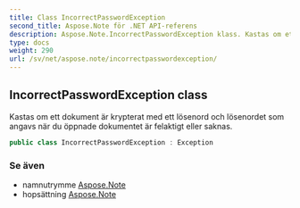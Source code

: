 ```yaml
---
title: Class IncorrectPasswordException
second_title: Aspose.Note för .NET API-referens
description: Aspose.Note.IncorrectPasswordException klass. Kastas om ett dokument är krypterat med ett lösenord och lösenordet som angavs när du öppnade dokumentet är felaktigt eller saknas.
type: docs
weight: 290
url: /sv/net/aspose.note/incorrectpasswordexception/
---
```

## IncorrectPasswordException class

Kastas om ett dokument är krypterat med ett lösenord och lösenordet som angavs när du öppnade dokumentet är felaktigt eller saknas.

```csharp
public class IncorrectPasswordException : Exception
```

### Se även

* namnutrymme [Aspose.Note](../../aspose.note/)
* hopsättning [Aspose.Note](../../)


